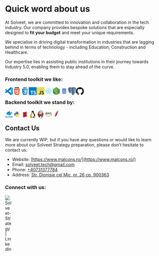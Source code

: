 # Quick word about us

At Solveet, we are committed to innovation and collaboration in the tech industry. Our company provides bespoke solutions that are especially designed to **fit your budget** and meet your unique requirements.

We specialise in driving digital transformation in industries that are lagging behind in terms of technology - including Education, Construction and Healthcare.

Our expertise lies in assisting public institutions in their journey towards Industry 5.0, enabling them to stay ahead of the curve.

### Frontend toolkit we like:

<img align="left" alt="Visual Studio Code" width="26px" src="https://raw.githubusercontent.com/github/explore/master/topics/visual-studio-code/visual-studio-code.png" />
<img align="left" alt="HTML5" width="26px" src="https://raw.githubusercontent.com/github/explore/master/topics/html/html.png" />
<img align="left" alt="CSS3" width="26px" src="https://raw.githubusercontent.com/github/explore/master/topics/css/css.png" />
<img align="left" alt="TypeScript" width="26px" src="https://raw.githubusercontent.com/github/explore/master/topics/typescript/typescript.png" />
<img align="left" alt="JavaScript" width="26px" src="https://raw.githubusercontent.com/github/explore/master/topics/javascript/javascript.png" />
<img align="left" alt="React" width="26px" src="https://raw.githubusercontent.com/github/explore/master/topics/react/react.png" />
<img align="left" alt="Node.js" width="26px" src="https://raw.githubusercontent.com/github/explore/master/topics/nodejs/nodejs.png" />
<img align="left" alt="SQL" width="26px" src="https://raw.githubusercontent.com/github/explore/master/topics/sql/sql.png" />
<img align="left" alt="PostgreSQL" width="26px" src="https://raw.githubusercontent.com/github/explore/master/topics/postgresql/postgresql.png" />
<img align="left" alt="GitHub" width="26px" src="https://raw.githubusercontent.com/github/explore/master/topics/github/github.png" />

<br/>

### Backend toolkit we stand by:

<img align="left" alt="Docker" width="26px" src="https://raw.githubusercontent.com/github/explore/master/topics/docker/docker.png" /> 
<img align="left" alt="Python" width="26px" src="https://raw.githubusercontent.com/github/explore/master/topics/python/python.png" /> 
<img align="left" alt="Scala" width="26px" src="https://raw.githubusercontent.com/github/explore/master/topics/scala/scala.png" /> 
<img align="left" alt="Linux" width="26px" src="https://raw.githubusercontent.com/github/explore/master/topics/linux/linux.png" /> 
<img align="left" alt="Jenkins" width="26px" src="https://raw.githubusercontent.com/github/explore/master/topics/jenkins/jenkins.png" /> 
<img align="left" alt="Amazon Web Services" width="26px" src="https://raw.githubusercontent.com/github/explore/master/topics/aws/aws.png" /> 
<img align="left" alt="Maven" width="26px" src="https://raw.githubusercontent.com/github/explore/master/topics/maven/maven.png" />

<br/>

## Contact Us

We are currently WIP, but if you have any questions or would like to learn more about our Solveet Strategy preparation, please don't hesitate to contact us:

- Website: [https://www.malcons.ro/](https://www.malcons.ro/)
- Email: [solveet.tech@gmail.com](mailto:solveet.tech@gmail.com)
- Phone: [+40731377784](tel:+40731377784)
- Address: [Str. Dionisie cel Mic, nr. 26 cp. 900363](https://goo.gl/maps/AhZ76qurpVCJ3kMS8)

### Connect with us: 
[<img align="left" alt="Solveet-Strategy | LinkedIn" width="22px" src="https://cdn.jsdelivr.net/npm/simple-icons@v3/icons/linkedin.svg" />][linkedin]
  
 [linkedin]: https://www.linkedin.com/company/solveet-strategy/
